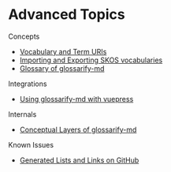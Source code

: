 [SKOS]: http://w3.org/skos/
[LD]: https://www.w3.org/standards/semanticweb/ontology
[JSON-LD]: https://json-ld.org
[jsonld]: https://npmjs.com/package/jsonld
[vocabularies]: https://www.w3.org/standards/semanticweb/ontology
[glossarify-md]: https://github.com/about-code/glossarify-md
[OWL]: https://www.w3.org/TR/2012/REC-owl2-overview-20121211/

# Advanced Topics

Concepts
- [Vocabulary and Term URIs](./vocabulary-uris.md)
- [Importing and Exporting SKOS vocabularies](./skos-interop.md)
- [Glossary of glossarify-md](./glossary.md)

Integrations
- [Using glossarify-md with vuepress](./vuepress.md)

Internals

- [Conceptual Layers of glossarify-md](./conceptual-layers.md)

Known Issues

- [Generated Lists and Links on GitHub](./lists-on-github.md)

